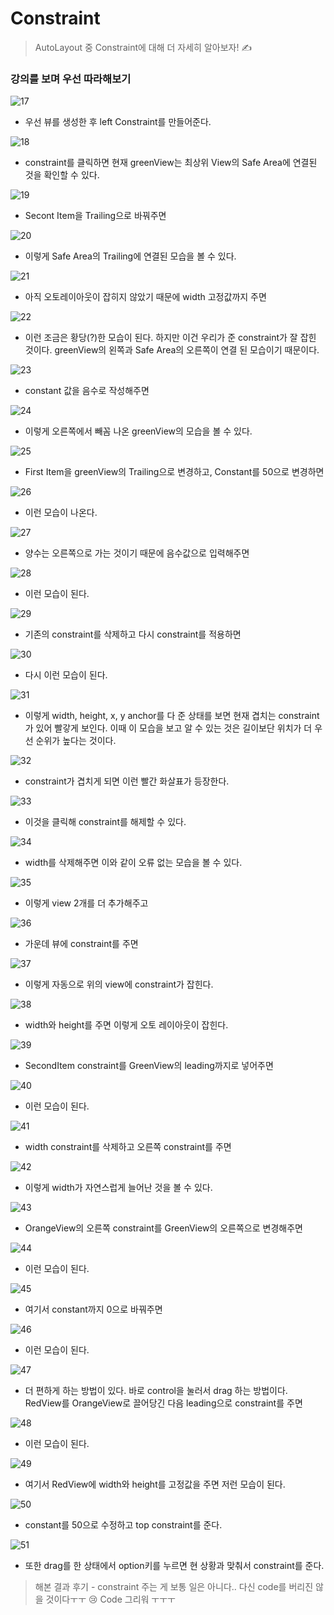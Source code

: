 # Constraint

> AutoLayout 중 Constraint에 대해 더 자세히 알아보자! ✍️

### 강의를 보며 우선 따라해보기

![17](./images/17.png)

- 우선 뷰를 생성한 후 left Constraint를 만들어준다.

![18](./images/18.png)

- constraint를 클릭하면 현재 greenView는 최상위 View의 Safe Area에 연결된 것을 확인할 수 있다.

![19](./images/19.png)

- Secont Item을 Trailing으로 바꿔주면

![20](./images/20.png)

- 이렇게 Safe Area의 Trailing에 연결된 모습을 볼 수 있다.

![21](./images/21.png)

- 아직 오토레이아웃이 잡히지 않았기 때문에 width 고정값까지 주면

![22](./images/22.png)

- 이런 조금은 황당(?)한 모습이 된다. 하지만 이건 우리가 준 constraint가 잘 잡힌 것이다. greenView의 왼쪽과 Safe Area의 오른쪽이 연결 된 모습이기 때문이다.

![23](./images/23.png)

- constant 값을 음수로 작성해주면

![24](./images/24.png)

- 이렇게 오른쪽에서 빼꼼 나온 greenView의 모습을 볼 수 있다.

![25](./images/25.png)

- First Item을 greenView의 Trailing으로 변경하고, Constant를 50으로 변경하면

![26](./images/26.png)

- 이런 모습이 나온다.

![27](./images/27.png)

- 양수는 오른쪽으로 가는 것이기 때문에 음수값으로 입력해주면

![28](./images/28.png)

- 이런 모습이 된다.

![29](./images/29.png)

- 기존의 constraint를 삭제하고 다시 constraint를 적용하면

![30](./images/30.png)

- 다시 이런 모습이 된다.

![31](./images/31.png)

- 이렇게 width, height, x, y anchor를 다 준 상태를 보면 현재 겹치는 constraint가 있어 빨갛게 보인다. 이때 이 모습을 보고 알 수 있는 것은 길이보단 위치가 더 우선 순위가 높다는 것이다.

![32](./images/32.png)

- constraint가 겹치게 되면 이런 빨간 화살표가 등장한다.

![33](./images/33.png)

- 이것을 클릭해 constraint를 해제할 수 있다.

![34](./images/34.png)

- width를 삭제해주면 이와 같이 오류 없는 모습을 볼 수 있다.

![35](./images/35.png)

- 이렇게 view 2개를 더 추가해주고

![36](./images/36.png)

- 가운데 뷰에 constraint를 주면

![37](./images/37.png)

- 이렇게 자동으로 위의 view에 constraint가 잡힌다.

![38](./images/38.png)

- width와 height를 주면 이렇게 오토 레이아웃이 잡힌다.

![39](./images/39.png)

- SecondItem constraint를 GreenView의 leading까지로 넣어주면

![40](./images/40.png)

- 이런 모습이 된다.

![41](./images/41.png)

- width constraint를 삭제하고 오른쪽 constraint를 주면

![42](./images/42.png)

- 이렇게 width가 자연스럽게 늘어난 것을 볼 수 있다.

![43](./images/43.png)

- OrangeView의 오른쪽 constraint를 GreenView의 오른쪽으로 변경해주면

![44](./images/44.png)

- 이런 모습이 된다.

![45](./images/45.png)

- 여기서 constant까지 0으로 바꿔주면

![46](./images/46.png)

- 이런 모습이 된다.

![47](./images/47.png)

- 더 편하게 하는 방법이 있다. 바로 control을 눌러서 drag 하는 방법이다. RedView를 OrangeView로 끌어당긴 다음 leading으로 constraint를 주면

![48](./images/48.png)

- 이런 모습이 된다.

![49](./images/49.png)

- 여기서 RedView에 width와 height를 고정값을 주면 저런 모습이 된다.

![50](./images/50.png)

- constant를 50으로 수정하고 top constraint를 준다.

![51](./images/51.png)

- 또한 drag를 한 상태에서 option키를 누르면 현 상황과 맞춰서 constraint를 준다.

> 해본 결과 후기 - constraint 주는 게 보통 일은 아니다.. 다신 code를 버리진 않을 것이다ㅜㅜ 😢 Code 그리워 ㅜㅜㅜ

